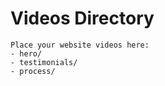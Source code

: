 # Videos Directory

    Place your website videos here:
    - hero/
    - testimonials/
    - process/
